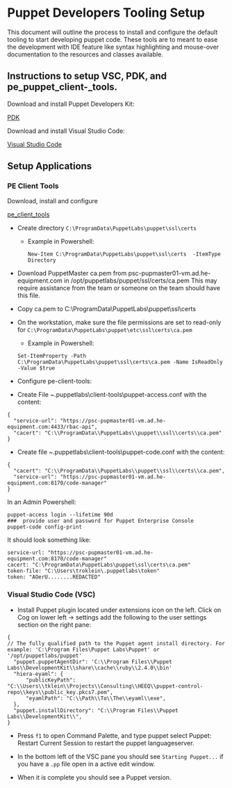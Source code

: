 # Puppet Developers Tooling Setup

This document will outline the process to install and configure the default tooling to start developing puppet code.  These tools are to meant to ease the development with IDE feature like syntax highlighting and mouse-over documentation to the resources and classes available.

## Instructions to setup VSC, PDK, and pe_puppet_client-_tools.

Download and install Puppet Developers Kit:

[PDK](https://puppet.com/download-puppet-development-kit)

Download and install Visual Studio Code:

[Visual Studio Code](https://code.visualstudio.com/)

## Setup Applications 

### PE Client Tools

Download, install and configure 

[pe_client_tools](https://puppet.com/docs/pe/2019.1/installing_pe_client_tools.html)

- Create directory `C:\ProgramData\PuppetLabs\puppet\ssl\certs`

   - Example in Powershell:

     ```
     New-Item C:\ProgramData\PuppetLabs\puppet\ssl\certs  -ItemType Directory
     ```

- Download PuppetMaster ca.pem from psc-pupmaster01-vm.ad.he-equipment.com in /opt/puppetlabs/puppet/ssl/certs/ca.pem
  This may require assistance from the team or someone on the team should have this file.

- Copy ca.pem to C:\ProgramData\PuppetLabs\puppet\ssl\certs

- On the workstation, make sure the file permissions are set to read-only for `C:\ProgramData\PuppetLabs\puppet\etc\ssl\certs\ca.pem`

    -  Example in Powershell:
    ```
    Set-ItemProperty -Path C:\ProgramData\PuppetLabs\puppet\ssl\certs\ca.pem -Name IsReadOnly -Value $true
    ```

- Configure pe-client-tools:

- Create File ~\.puppetlabs\client-tools\puppet-access.conf with the content:
```
{
  "service-url": "https://psc-pupmaster01-vm.ad.he-equipment.com:4433/rbac-api",
  "cacert": "C:\\ProgramData\\PuppetLabs\\puppet\\ssl\\certs\\ca.pem"
}
```

- Create file ~\.puppetlabs\client-tools\puppet-code.conf with the content:
```
{
  "cacert": "C:\\ProgramData\\PuppetLabs\\puppet\\ssl\\certs\\ca.pem",
  "service-url": "https://psc-pupmaster01-vm.ad.he-equipment.com:8170/code-manager"
}
```

In an Admin Powershell:
```
puppet-access login --lifetime 90d
###  provide user and password for Puppet Enterprise Console
puppet-code config-print
```

It should look something like:
```
service-url: "https://psc-pupmaster01-vm.ad.he-equipment.com:8170/code-manager"
cacert: "C:\ProgramData\PuppetLabs\puppet\ssl\certs\ca.pem"
token-file: "C:\Users\troklein\.puppetlabs\token"
token: "AOerU........REDACTED"
```

### Visual Studio Code (VSC)

- Install Puppet plugin located under extensions icon on the left.
  Click on Cog on lower left -> settings
  add the following to the user settings section on the right pane:

```
{
// The fully qualified path to the Puppet agent install directory. For example: 'C:\Program Files\Puppet Labs\Puppet' or '/opt/puppetlabs/puppet'
  "puppet.puppetAgentDir": 'C:\\Program Files\\Puppet Labs\\DevelopmentKit\\share\\cache\\ruby\\2.4.0\\bin'
  "hiera-eyaml": {
      "publicKeyPath": "C:\\Users\\tklein\\Projects\\Consulting\\HEEQ\\puppet-control-repo\\keys\\public_key.pkcs7.pem",
      "eyamlPath": "C:\\Path\\To\\The\\eyaml\\exe",
  },
  "puppet.installDirectory": "C:\\Program Files\\Puppet Labs\\DevelopmentKit\\",
}
```

  - Press `f1` to open Command Palette, and type puppet select Puppet: Restart Current Session to restart the puppet languageserver.

  - In the bottom left of the VSC pane you should see `Starting Puppet...` if you have a `.pp` file open in a active edit window.

  - When it is complete you should see a Puppet version.



